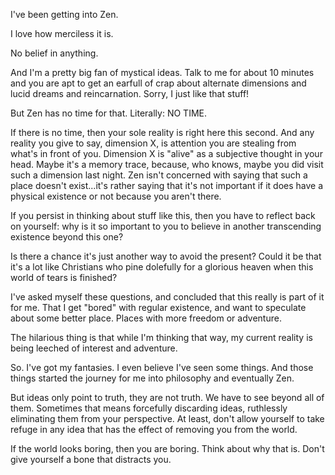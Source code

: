 

I've been getting into Zen.

I love how merciless it is.

No belief in anything.

And I'm a pretty big fan of mystical ideas. Talk to me for about 10 minutes and
you are apt to get an earfull of crap about alternate dimensions and lucid
dreams and reincarnation. Sorry, I just like that stuff!

But Zen has no time for that. Literally: NO TIME.

If there is no time, then your sole reality is right here this second.
And any reality you give to say, dimension X, is attention you are stealing from
what's in front of you. Dimension X is "alive" as a subjective thought in your
head. Maybe it's a memory trace, because, who knows, maybe you did visit such
a dimension last night. Zen isn't concerned with saying that such a place
doesn't exist...it's rather saying that it's not important if it does have
a physical existence or not because you aren't there.

If you persist in thinking about stuff like this, then you have to reflect back
on yourself: why is it so important to you to believe in another transcending
existence beyond this one?

Is there a chance it's just another way to avoid the present? Could it be that
it's a lot like Christians who pine dolefully for a glorious heaven when this
world of tears is finished?

I've asked myself these questions, and concluded that this really is part of it
for me. That I get "bored" with regular existence, and want to speculate about
some better place. Places with more freedom or adventure.

The hilarious thing is that while I'm thinking that way, my current reality is
being leeched of interest and adventure.

So. I've got my fantasies. I even believe I've seen some things. And those
things started the journey for me into philosophy and eventually Zen.

But ideas only point to truth, they are not truth. We have to see beyond all of
them. Sometimes that means forcefully discarding ideas, ruthlessly eliminating
them from your perspective. At least, don't allow yourself to take refuge in any
idea that has the effect of removing you from the world.

If the world looks boring, then you are boring. Think about why that is. Don't
give yourself a bone that distracts you.

